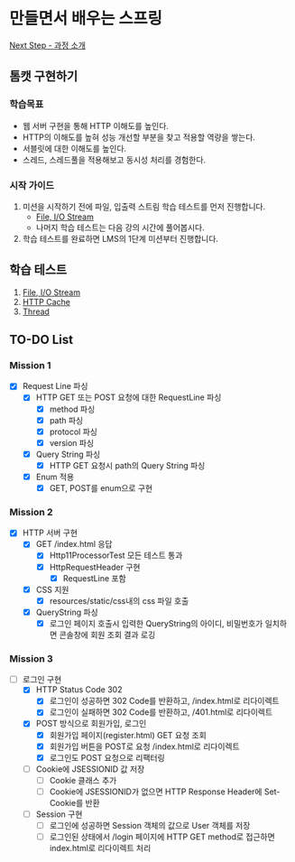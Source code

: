 # 만들면서 배우는 스프링

[Next Step - 과정 소개](https://edu.nextstep.camp/c/4YUvqn9V)

## 톰캣 구현하기

### 학습목표

- 웹 서버 구현을 통해 HTTP 이해도를 높인다.
- HTTP의 이해도를 높혀 성능 개선할 부분을 찾고 적용할 역량을 쌓는다.
- 서블릿에 대한 이해도를 높인다.
- 스레드, 스레드풀을 적용해보고 동시성 처리를 경험한다.

### 시작 가이드

1. 미션을 시작하기 전에 파일, 입출력 스트림 학습 테스트를 먼저 진행합니다.
    - [File, I/O Stream](study/src/test/java/study)
    - 나머지 학습 테스트는 다음 강의 시간에 풀어봅시다.
2. 학습 테스트를 완료하면 LMS의 1단계 미션부터 진행합니다.

## 학습 테스트

1. [File, I/O Stream](study/src/test/java/study)
2. [HTTP Cache](study/src/test/java/cache)
3. [Thread](study/src/test/java/thread)

## TO-DO List

### Mission 1

- [x] Request Line 파싱
    - [x] HTTP GET 또는 POST 요청에 대한 RequestLine 파싱
        - [x] method 파싱
        - [x] path 파싱
        - [x] protocol 파싱
        - [x] version 파싱
    - [X] Query String 파싱
        - [X] HTTP GET 요청시 path의 Query String 파싱
    - [x] Enum 적용
        - [x] GET, POST를 enum으로 구현

### Mission 2

- [X] HTTP 서버 구현
    - [X] GET /index.html 응답
        - [X] Http11ProcessorTest 모든 테스트 통과
        - [X] HttpRequestHeader 구현
            - [X] RequestLine 포함
    - [X] CSS 지원
        - [X] resources/static/css내의 css 파일 호출
    - [X] QueryString 파싱
        - [X] 로그인 페이지 호출시 입력한 QueryString의 아이디, 비밀번호가 일치하면 콘솔창에 회원 조회 결과 로깅

### Mission 3

- [ ] 로그인 구현
    - [X] HTTP Status Code 302
        - [X] 로그인이 성공하면 302 Code를 반환하고, /index.html로 리다이렉트
        - [X] 로그인이 실패하면 302 Code를 반환하고, /401.html로 리다이렉트
    - [X] POST 방식으로 회원가입, 로그인
        - [X] 회원가입 페이지(register.html) GET 요청 조회
        - [X] 회원가입 버튼을 POST로 요청 /index.html로 리다이렉트
        - [X] 로그인도 POST 요청으로 리팩터링
    - [ ] Cookie에 JSESSIONID 값 저장
        - [ ] Cookie 클래스 추가
        - [ ] Cookie에 JSESSIONID가 없으면 HTTP Response Header에 Set-Cookie를 반환
    - [ ] Session 구현
        - [ ] 로그인에 성공하면 Session 객체의 값으로 User 객체를 저장
        - [ ] 로그인된 상태에서 /login 페이지에 HTTP GET method로 접근하면 index.html로 리다이렉트 처리
